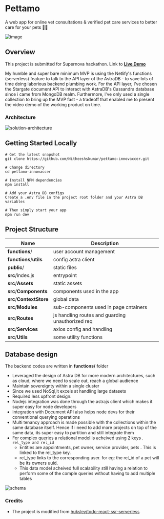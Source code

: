 # Pettamo

A web app for online vet consultations & verified pet care services to better care for your pets :dog::cat:

<img src="https://github.com/Nitheeshskumar/pettamo-innovaccer/blob/main/readme/image.png" alt="image" />

## Overview

This project is submitted for Supernova hackathon. Link to [**Live Demo**](https://pettamo.netlify.app/)

My humble and super bare minimum MVP is using the Netlify's functions (serverless) feature to talk to the API layer of the AstraDB - to save lots of time doing laborious backend plumbing work. For the API layer, I've chosen the Stargate document API to interact with AstraDB's Cassandra database since i came from MongoDB realm. Furthermore, I've only used a single collection to bring up the MVP fast - a tradeoff that enabled me to present the video demo of the working product on time.

### Architecture 

<img src="https://github.com/Nitheeshskumar/pettamo-innovaccer/blob/main/readme/solution-architecture.png" alt="solution-architecture" />

## Getting Started Locally

```shell
# Get the latest snapshot
git clone https://github.com/Nitheeshskumar/pettamo-innovaccer.git

# Change directory
cd pettamo-innovaccer

# Install NPM dependencies
npm install

# Add your Astra DB configs
Create a .env file in the project root folder and your Astra DB variables

# Then simply start your app
npm run dev
```

## Project Structure

| Name                               | Description                                                  |
| ---------------------------------- | ------------------------------------------------------------ |
| **functions**/                     | user account management                                      |
| **functions**/**utils**            | config astra client                                          |
| **public**/                        | static files                                                 |
| **src**/index.js                   | entrypoint                                                   |
| **src**/**Assets**                 | static assets                                                |
| **src**/**Components**             | components used in the app                                   |
| **src**/**ContextStore**           | global data                                                  |
| **src**/**Modules**                | sub-components used in page cntainers                        |
| **src**/**Routes**                 | js handling routes and guarding unauthorized req             |
| **src**/**Services**               | axios config and handling                                    |
| **src**/**Utils**                  | some utility functions                                       |

## Database design

The backend codes are written in **functions/** folder

* Leveraged the design of Astra DB for more modern architectures, such as cloud, where we need to scale out, reach a global audience
* Maintain sovereignty within a single cluster
* Since we used NoSql,it excels at handling large datasets
* Required less upfront design.
* Nodejs integration was done through the astrajs client which makes it super easy for node developers
* Integration with Document API also helps node devs for their conventional querying operations
* Multi tenancy approach is made possible with the collections within the same database itself. Hence if i need to add more projects on top of the same data, its super easy to partition and still integrate them
* For complex queries a relational model is acheived using 2 keys . `rel_type and rel_id`
  * Entities are appointments, pet owner, service provider, pets . This is linked to the rel_type key.
  * rel_type links to the corresponding user. for eg: the rel_id of a pet will be its owners uuid. 
  * This data model acheived full scalability still having a relation to perform some of the comple queries without having to add multiple tables


<img src="https://github.com/Nitheeshskumar/pettamo-innovaccer/blob/main/readme/schema.png" alt="schema" />

### Credits

* The project is modified from [huksley/todo-react-ssr-serverless](https://github.com/huksley/todo-react-ssr-serverless)

